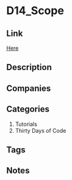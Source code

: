 # D14_Scope

## Link

[Here](https://www.hackerrank.com/challenges/30-scope)

## Description

## Companies

## Categories

1. Tutorials
1. Thirty Days of Code

## Tags

## Notes